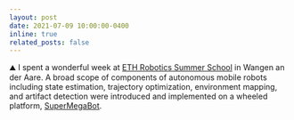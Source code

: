 ```yaml
---
layout: post
date: 2021-07-09 10:00:00-0400
inline: true
related_posts: false
---
```


⛰️ I spent a wonderful week at [ETH Robotics Summer School](https://robotics-summerschool.ethz.ch/) in Wangen an der Aare. A broad scope of components of autonomous mobile robots including state estimation, trajectory optimization, environment mapping, and artifact detection were introduced and implemented on a wheeled platform, [SuperMegaBot](https://unlimited.ethz.ch/display/ROBOTX/SuperMegaBot).